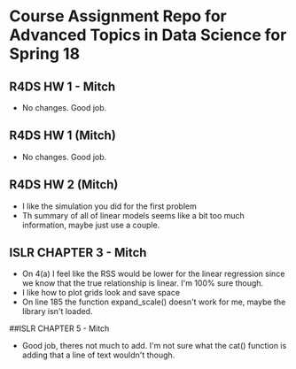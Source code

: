 
# Course Assignment Repo for Advanced Topics in Data Science for Spring 18


## R4DS HW 1 - Mitch
- No changes. Good job. 


## R4DS HW 1 (Mitch)
* No changes. Good job. 

## R4DS HW 2 (Mitch)
- I like the simulation you did for the first problem
- Th summary of all of linear models seems like a bit too much information, maybe just use a couple. 

## ISLR CHAPTER 3 - Mitch
- On 4(a) I feel like the RSS would be lower for the linear regression since we know that the true relationship is linear. I'm 100% sure though. 
- I like how to plot grids look and save space
- On line 185 the function expand_scale() doesn't work for me, maybe the library isn't loaded.

##ISLR CHAPTER 5 - Mitch
- Good job, theres not much to add. I'm not sure what the cat() function is adding that a line of text wouldn't though. 